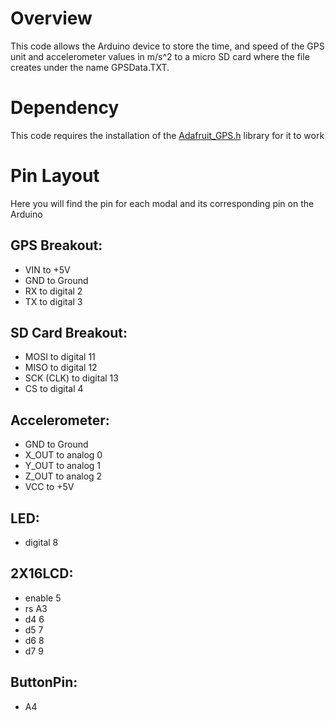 # Overview
This code allows the Arduino device to store the time, and speed of the GPS unit and accelerometer values in m/s^2 to a micro SD card where the file creates under the name GPSData.TXT.

# Dependency
This code requires the installation of the [Adafruit_GPS.h](https://learn.adafruit.com/adafruit-ultimate-gps-featherwing/arduino-library) library for it to work 

# Pin Layout
Here you will find the pin for each modal and its corresponding pin on the Arduino

## GPS Breakout:
- VIN to +5V
- GND to Ground
- RX to digital 2
- TX to digital 3

## SD Card Breakout:
- MOSI to digital 11
- MISO to digital 12
- SCK (CLK) to digital 13
- CS to digital 4

## Accelerometer:
- GND to Ground
- X_OUT to analog 0
- Y_OUT to analog 1
- Z_OUT to analog 2
- VCC to +5V

## LED:
- digital 8

## 2X16LCD: 
- enable 5
- rs     A3
- d4     6
- d5     7
- d6     8
- d7     9

## ButtonPin:
- A4
